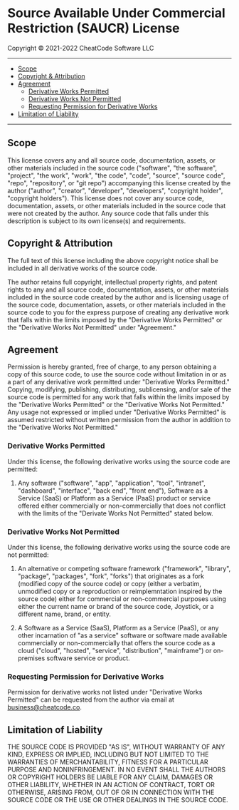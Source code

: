 # Source Available Under Commercial Restriction (SAUCR) License

Copyright &copy; 2021-2022 CheatCode Software LLC

---

- [Scope](#scope)
- [Copyright &amp; Attribution](#copyright--attribution)
- [Agreement](#agreement)
  - [Derivative Works Permitted](#derivative-works-permitted)
  - [Derivative Works Not Permitted](#derivative-works-not-permitted)
  - [Requesting Permission for Derivative Works](#requesting-permission-for-derivative-works)
- [Limitation of Liability](#limitation-of-liability)

---

## Scope

This license covers any and all source code, documentation, assets, or other materials included in the source code ("software", "the software", "project", "the work", "work", "the code", "code", "source", "source code", "repo", "repository", or "git repo") accompanying this license created by the author ("author", "creator", "developer", "developers", "copyright holder", "copyright holders"). This license does not cover any source code, documentation, assets, or other materials included in the source code that were not created by the author. Any source code that falls under this description is subject to its own license(s) and requirements.

## Copyright &amp; Attribution

The full text of this license including the above copyright notice shall be included in all derivative works of the source code.

The author retains full copyright, intellectual property rights, and patent rights to any and all source code, documentation, assets, or other materials included in the source code created by the author and is licensing usage of the source code, documentation, assets, or other materials included in the source code to you for the express purpose of creating any derivative work that falls within the limits imposed by the "Derivative Works Permitted" or the "Derivative Works Not Permitted" under "Agreement."

## Agreement

Permission is hereby granted, free of charge, to any person obtaining a copy of this source code, to use the source code without limitation in or as a part of any derivative work permitted under "Derivative Works Permitted." Copying, modifying, publishing, distributing, sublicensing, and/or sale of the source code is permitted for any work that falls within the limits imposed by the "Derivative Works Permitted" or the "Derivative Works Not Permitted." Any usage not expressed or implied under "Derivative Works Permitted" is assumed restricted without written permission from the author in addition to the "Derivative Works Not Permitted."

### Derivative Works Permitted

Under this license, the following derivative works using the source code are permitted:

1. Any software ("software", "app", "application", "tool", "intranet", "dashboard", "interface", "back end", "front end"), Software as a Service (SaaS) or Platform as a Service (PaaS) product or service offered either commercially or non-commercially that does not conflict with the limits of the "Derivate Works Not Permitted" stated below.

### Derivative Works Not Permitted

Under this license, the following derivative works using the source code are not permitted:

1. An alternative or competing software framework ("framework", "library", "package", "packages", "fork", "forks") that originates as a fork (modified copy of the source code) or copy (either a verbatim, unmodified copy or a reproduction or reimplemntation inspired by the source code) either for commercial or non-commercial purposes using either the current name or brand of the source code, Joystick, or a different name, brand, or entity.

2. A Software as a Service (SaaS), Platform as a Service (PaaS), or any other incarnation of "as a service" software or software made available commercially or non-commercially that offers the source code as a cloud ("cloud", "hosted", "service", "distribution", "mainframe") or on-premises software service or product.

### Requesting Permission for Derivative Works

Permission for derivative works not listed under "Derivative Works Permitted" can be requested from the author via email at business@cheatcode.co.

## Limitation of Liability

THE SOURCE CODE IS PROVIDED "AS IS", WITHOUT WARRANTY OF ANY KIND, EXPRESS OR IMPLIED, INCLUDING BUT NOT LIMITED TO THE WARRANTIES OF MERCHANTABILITY, FITNESS FOR A PARTICULAR PURPOSE AND NONINFRINGEMENT. IN NO EVENT SHALL THE AUTHORS OR COPYRIGHT HOLDERS BE LIABLE FOR ANY CLAIM, DAMAGES OR OTHER LIABILITY, WHETHER IN AN ACTION OF CONTRACT, TORT OR OTHERWISE, ARISING FROM, OUT OF OR IN CONNECTION WITH THE SOURCE CODE OR THE USE OR OTHER DEALINGS IN THE SOURCE CODE.
